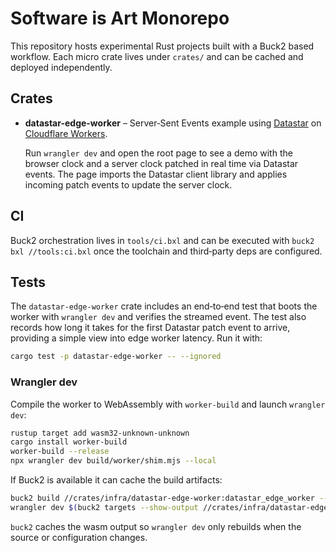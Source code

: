 # Software is Art Monorepo

This repository hosts experimental Rust projects built with a Buck2 based workflow.
Each micro crate lives under `crates/` and can be cached and deployed independently.

## Crates

- **datastar-edge-worker** – Server‑Sent Events example using [Datastar](https://crates.io/crates/datastar) on
  [Cloudflare Workers](https://crates.io/crates/worker).

  Run `wrangler dev` and open the root page to see a demo with the browser clock
  and a server clock patched in real time via Datastar events. The page
  imports the Datastar client library and applies incoming patch events to update
  the server clock.

## CI

Buck2 orchestration lives in `tools/ci.bxl` and can be executed with
`buck2 bxl //tools:ci.bxl` once the toolchain and third‑party deps are configured.

## Tests

The `datastar-edge-worker` crate includes an end‑to‑end test that boots the worker with `wrangler dev` and verifies the streamed event. The test also records how long it takes for the first Datastar patch event to arrive, providing a simple view into edge worker latency. Run it with:

```bash
cargo test -p datastar-edge-worker -- --ignored
```

### Wrangler dev

Compile the worker to WebAssembly with `worker-build` and launch `wrangler dev`:

```bash
rustup target add wasm32-unknown-unknown
cargo install worker-build
worker-build --release
npx wrangler dev build/worker/shim.mjs --local
```

If Buck2 is available it can cache the build artifacts:

```bash
buck2 build //crates/infra/datastar-edge-worker:datastar_edge_worker --target-platform=wasm32-unknown-unknown
wrangler dev $(buck2 targets --show-output //crates/infra/datastar-edge-worker:datastar_edge_worker --target-platform=wasm32-unknown-unknown | cut -d' ' -f2) --local
```

`buck2` caches the wasm output so `wrangler dev` only rebuilds when the source or configuration changes.
